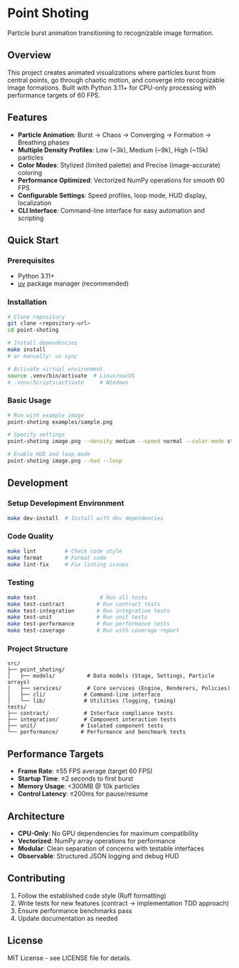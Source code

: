 # Point Shoting

Particle burst animation transitioning to recognizable image formation.

## Overview

This project creates animated visualizations where particles burst from central points, go through chaotic motion, and converge into recognizable image formations. Built with Python 3.11+ for CPU-only processing with performance targets of 60 FPS.

## Features

- **Particle Animation**: Burst → Chaos → Converging → Formation → Breathing phases
- **Multiple Density Profiles**: Low (~3k), Medium (~9k), High (~15k) particles  
- **Color Modes**: Stylized (limited palette) and Precise (image-accurate) coloring
- **Performance Optimized**: Vectorized NumPy operations for smooth 60 FPS
- **Configurable Settings**: Speed profiles, loop mode, HUD display, localization
- **CLI Interface**: Command-line interface for easy automation and scripting

## Quick Start

### Prerequisites

- Python 3.11+
- [uv](https://docs.astral.sh/uv/) package manager (recommended)

### Installation

```bash
# Clone repository
git clone <repository-url>
cd point-shoting

# Install dependencies
make install
# or manually: uv sync

# Activate virtual environment
source .venv/bin/activate  # Linux/macOS
# .venv\Scripts\activate     # Windows
```

### Basic Usage

```bash
# Run with example image
point-shoting examples/sample.png

# Specify settings
point-shoting image.png --density medium --speed normal --color-mode stylized

# Enable HUD and loop mode
point-shoting image.png --hud --loop
```

## Development

### Setup Development Environment

```bash
make dev-install  # Install with dev dependencies
```

### Code Quality

```bash
make lint         # Check code style
make format       # Format code
make lint-fix     # Fix linting issues
```

### Testing

```bash
make test                    # Run all tests
make test-contract          # Run contract tests
make test-integration       # Run integration tests
make test-unit              # Run unit tests
make test-performance       # Run performance tests
make test-coverage          # Run with coverage report
```

### Project Structure

```
src/
├── point_shoting/
│   ├── models/          # Data models (Stage, Settings, Particle arrays)
│   ├── services/        # Core services (Engine, Renderers, Policies)
│   ├── cli/            # Command-line interface
│   └── lib/            # Utilities (logging, timing)
tests/
├── contract/           # Interface compliance tests
├── integration/        # Component interaction tests
├── unit/              # Isolated component tests
└── performance/       # Performance and benchmark tests
```

## Performance Targets

- **Frame Rate**: ≥55 FPS average (target 60 FPS)
- **Startup Time**: ≤2 seconds to first burst
- **Memory Usage**: <300MB @ 10k particles
- **Control Latency**: ≤200ms for pause/resume

## Architecture

- **CPU-Only**: No GPU dependencies for maximum compatibility
- **Vectorized**: NumPy array operations for performance
- **Modular**: Clean separation of concerns with testable interfaces
- **Observable**: Structured JSON logging and debug HUD

## Contributing

1. Follow the established code style (Ruff formatting)
2. Write tests for new features (contract → implementation TDD approach)
3. Ensure performance benchmarks pass
4. Update documentation as needed

## License

MIT License - see LICENSE file for details.
